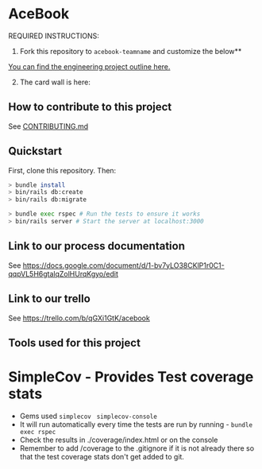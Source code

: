 # AceBook

REQUIRED INSTRUCTIONS:

1. Fork this repository to `acebook-teamname` and customize
the below**

[You can find the engineering project outline here.](https://github.com/makersacademy/course/tree/master/engineering_projects/rails)

2. The card wall is here: <please update>

## How to contribute to this project
See [CONTRIBUTING.md](CONTRIBUTING.md)

## Quickstart

First, clone this repository. Then:

```bash
> bundle install
> bin/rails db:create
> bin/rails db:migrate

> bundle exec rspec # Run the tests to ensure it works
> bin/rails server # Start the server at localhost:3000
```


## Link to our process documentation
See https://docs.google.com/document/d/1-bv7yLO38CKlP1r0C1-qqpVL5H6gtalqZolHUrqKgyo/edit

## Link to our trello
See https://trello.com/b/qGXi1GtK/acebook

## Tools used for this project

SimpleCov - Provides Test coverage stats
============================================
* Gems used 
```simplecov```
``` simplecov-console```
* It will run automatically every time the tests are run by running - 
```bundle exec rspec```
* Check the results in ./coverage/index.html or on the console
* Remember to add /coverage to the .gitignore if it is not already there so that the test coverage stats don't get added to git.
